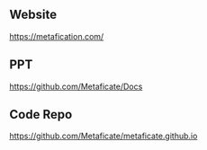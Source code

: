 ## Website
https://metafication.com/

## PPT
https://github.com/Metaficate/Docs

## Code Repo
https://github.com/Metaficate/metaficate.github.io
